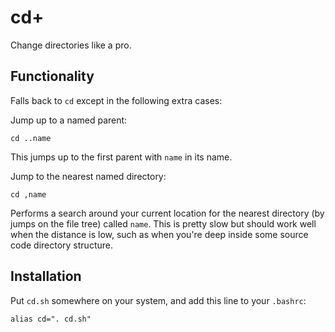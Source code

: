cd+
===

Change directories like a pro.

Functionality
-------------

Falls back to `cd` except in the following extra cases:

Jump up to a named parent:

    cd ..name

This jumps up to the first parent with `name` in its name.

Jump to the nearest named directory:

    cd ,name

Performs a search around your current location for the nearest directory (by jumps on the file tree) called `name`. This is pretty slow but should work well when the distance is low, such as when you're deep inside some source code directory structure.

Installation
------------

Put `cd.sh` somewhere on your system, and add this line to your `.bashrc`:

    alias cd=". cd.sh"
